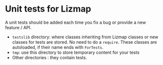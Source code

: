 Unit tests for Lizmap
=====================

A unit tests should be added each time you fix a bug or provide a new feature / API.

- `testslib` directory: where classes inheriting from Lizmap classes or new classes
  for tests are stored.
  No need to do a `require`. These classes are autoloaded, if their name ends
  with `ForTests`.
- `tmp`: use this directory to store temporary content for your tests
- Other directories : they contain tests.
